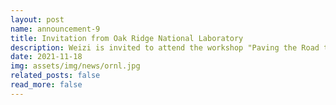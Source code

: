 ```yaml
---
layout: post
name: announcement-9
title: Invitation from Oak Ridge National Laboratory
description: Weizi is invited to attend the workshop "Paving the Road to Future Automotive Research Datasets Challenges and Opportunities" hosted by the Oak Ridge National Laboratory.
date: 2021-11-18
img: assets/img/news/ornl.jpg
related_posts: false
read_more: false
---
```

